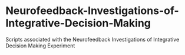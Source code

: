 # Neurofeedback-Investigations-of-Integrative-Decision-Making
Scripts associated with the Neurofeedback Investigations of Integrative Decision Making Experiment

